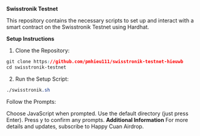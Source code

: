 **Swisstronik Testnet**

This repository contains the necessary scripts to set up and interact with a smart contract on the Swisstronik Testnet using Hardhat.

**Setup Instructions**
1. Clone the Repository:

```css
git clone https://github.com/pmhieu111/swisstronik-testnet-hieuwb
cd swisstronik-testnet
```
2. Run the Setup Script:
```css
./swisstronik.sh
```
Follow the Prompts:

Choose JavaScript when prompted.
Use the default directory (just press Enter).
Press y to confirm any prompts.
**Additional Information**
For more details and updates, subscribe to Happy Cuan Airdrop.
